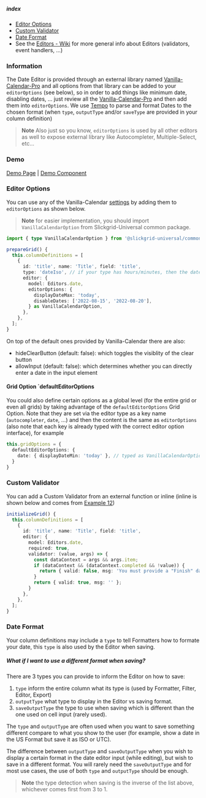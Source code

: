 ##### index
- [Editor Options](#editor-options)
- [Custom Validator](#custom-validator)
- [Date Format](#date-format)
- See the [Editors - Wiki](../Editors.md) for more general info about Editors (validators, event handlers, ...)

### Information
The Date Editor is provided through an external library named [Vanilla-Calendar-Pro](https://github.com/ghiscoding/vanilla-calendar-pro) and all options from that library can be added to your `editorOptions` (see below), so in order to add things like minimum date, disabling dates, ... just review all the [Vanilla-Calendar-Pro](https://vanilla-calendar.pro/docs/reference/additionally/settings) and then add them into `editorOptions`. We use [Tempo](https://tempo.formkit.com/) to parse and format Dates to the chosen format (when `type`, `outputType` and/or `saveType` are provided in your column definition)

> **Note** Also just so you know, `editorOptions` is used by all other editors as well to expose external library like Autocompleter, Multiple-Select, etc...

### Demo
[Demo Page](https://ghiscoding.github.io/slickgrid-universal/#/example12) | [Demo Component](https://github.com/ghiscoding/slickgrid-universal/blob/master/examples/webpack-demo-vanilla-bundle/src/examples/example12.ts)

### Editor Options
You can use any of the Vanilla-Calendar [settings](https://vanilla-calendar.pro/docs/reference/additionally/settings) by adding them to `editorOptions` as shown below.

> **Note** for easier implementation, you should import `VanillaCalendarOption` from Slickgrid-Universal common package.

```ts
import { type VanillaCalendarOption } from '@slickgrid-universal/common';

prepareGrid() {
  this.columnDefinitions = [
    {
      id: 'title', name: 'Title', field: 'title',
      type: 'dateIso', // if your type has hours/minutes, then the date picker will include date+time
      editor: {
        model: Editors.date,
        editorOptions: {
          displayDateMax: 'today',
          disableDates: ['2022-08-15', '2022-08-20'],
        } as VanillaCalendarOption,
      },
    },
  ];
}
```

On top of the default ones provided by Vanilla-Calendar there are also:

* hideClearButton (default: false): which toggles the visiblity of the clear button
* allowInput (default: false): which determines whether you can directly enter a date in the input element

#### Grid Option `defaultEditorOptions
You could also define certain options as a global level (for the entire grid or even all grids) by taking advantage of the `defaultEditorOptions` Grid Option. Note that they are set via the editor type as a key name (`autocompleter`, `date`, ...) and then the content is the same as `editorOptions` (also note that each key is already typed with the correct editor option interface), for example

```ts
this.gridOptions = {
  defaultEditorOptions: {
    date: { displayDateMin: 'today' }, // typed as VanillaCalendarOption
  }
}
```

### Custom Validator
You can add a Custom Validator from an external function or inline (inline is shown below and comes from [Example 12](https://ghiscoding.github.io/slickgrid-universal/#/example12))
```ts
initializeGrid() {
  this.columnDefinitions = [
    {
      id: 'title', name: 'Title', field: 'title',
      editor: {
        model: Editors.date,
        required: true,
        validator: (value, args) => {
          const dataContext = args && args.item;
          if (dataContext && (dataContext.completed && !value)) {
            return { valid: false, msg: 'You must provide a "Finish" date when "Completed" is checked.' };
          }
          return { valid: true, msg: '' };
        }
      },
    },
  ];
}
```

### Date Format
Your column definitions may include a `type` to tell Formatters how to formate your date, this `type` is also used by the Editor when saving.

##### What if I want to use a different format when saving?
There are 3 types you can provide to inform the Editor on how to save:
1. `type` inform the entire column what its type is (used by Formatter, Filter, Editor, Export)
2. `outputType` what type to display in the Editor vs saving format.
3. `saveOutputType` the type to use when saving which is different than the one used on cell input (rarely used).


The `type` and `outputType` are often used when you want to save something different compare to what you show to the user (for example, show a date in the US Format but save it as ISO or UTC).

The difference between `outputType` and `saveOutputType` when you wish to display a certain format in the date editor input (while editing), but wish to save in a different format. You will rarely need the `saveOutputType` and for most use cases, the use of both `type` and `outputType` should be enough.

> **Note** the type detection when saving is the inverse of the list above, whichever comes first from 3 to 1.